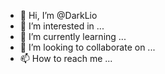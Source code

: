 - 👋 Hi, I’m @DarkLio
- 👀 I’m interested in ...
- 🌱 I’m currently learning ...
- 💞️ I’m looking to collaborate on ...
- 📫 How to reach me ...

<!---
DarkLio/DarkLio is a ✨ special ✨ repository because its `README.md` (this file) appears on your GitHub profile.
You can click the Preview link to take a look at your changes.
--->
